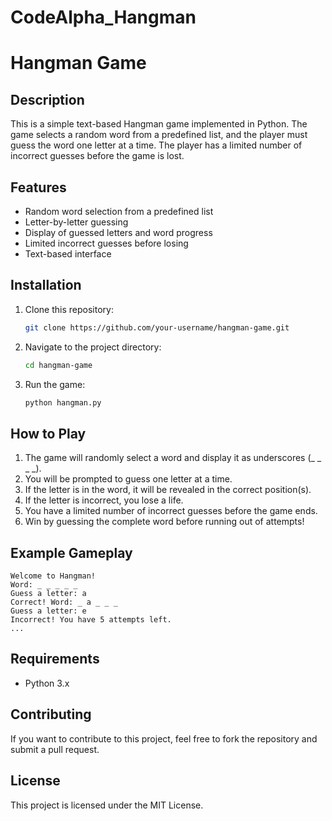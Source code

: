# CodeAlpha_Hangman
# Hangman Game

## Description
This is a simple text-based Hangman game implemented in Python. The game selects a random word from a predefined list, and the player must guess the word one letter at a time. The player has a limited number of incorrect guesses before the game is lost.

## Features
- Random word selection from a predefined list
- Letter-by-letter guessing
- Display of guessed letters and word progress
- Limited incorrect guesses before losing
- Text-based interface

## Installation
1. Clone this repository:
   ```sh
   git clone https://github.com/your-username/hangman-game.git
   ```
2. Navigate to the project directory:
   ```sh
   cd hangman-game
   ```
3. Run the game:
   ```sh
   python hangman.py
   ```

## How to Play
1. The game will randomly select a word and display it as underscores (_ _ _ _).
2. You will be prompted to guess one letter at a time.
3. If the letter is in the word, it will be revealed in the correct position(s).
4. If the letter is incorrect, you lose a life.
5. You have a limited number of incorrect guesses before the game ends.
6. Win by guessing the complete word before running out of attempts!

## Example Gameplay
```
Welcome to Hangman!
Word: _ _ _ _ _
Guess a letter: a
Correct! Word: _ a _ _ _
Guess a letter: e
Incorrect! You have 5 attempts left.
...
```

## Requirements
- Python 3.x

## Contributing
If you want to contribute to this project, feel free to fork the repository and submit a pull request.

## License
This project is licensed under the MIT License.

